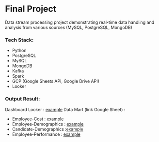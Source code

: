 # Final Project

Data stream processing project demonstrating real-time data handling and analysis from various sources (MySQL, PostgreSQL, MongoDB)

### Tech Stack:

- Python
- PostgreSQL
- MySQL
- MongoDB
- Kafka
- Spark
- GCP (Google Sheets API, Google Drive API)
- Looker

### Output Result:
Dashboard Looker : [example](https://lookerstudio.google.com/reporting/534f3187-54ed-40d4-a610-189e4bbfaee2)
Data Mart (link Google Sheet) :
  - Employee-Cost : [example](https://docs.google.com/spreadsheets/d/1xkplKojQruykHmvu94LmBmbZ_1pt2Nx5fCLrWXqQZvg/edit?usp=sharing)
  - Employee-Demographics : [example](https://docs.google.com/spreadsheets/d/1leSsDvbyIDBeJ7FrQzlFINjn9DdTP_uQ2Jigx34jnuw/edit?usp=sharing)
  - Candidate-Demographics :[example](https://docs.google.com/spreadsheets/d/16Laov97G1j39Bpw_igHiFyp9a29rQhwluZ8qNNtkoRQ/edit?usp=sharing)
  - Employee-Performance : [example](https://docs.google.com/spreadsheets/d/1i6yozDtd1LDp-z2S2O_HV8XNC7d6szRWt0sj2RdVM_A/edit?usp=sharing)

